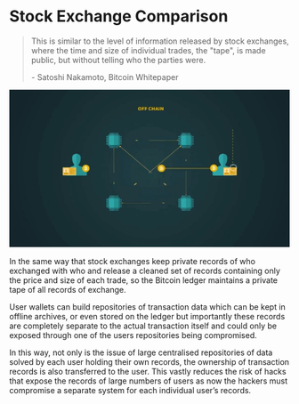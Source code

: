 # Stock Exchange Comparison

> This is similar to the level of information released by stock exchanges, where the time and size of individual trades, the "tape", is made public, but without telling who the parties were.
>
> \- Satoshi Nakamoto, Bitcoin Whitepaper

![](<../.gitbook/assets/Theory - Privacy - Stock Exchange Comparison.gif>)

In the same way that stock exchanges keep private records of who exchanged with who and release a cleaned set of records containing only the price and size of each trade, so the Bitcoin ledger maintains a private tape of all records of exchange.

User wallets can build repositories of transaction data which can be kept in offline archives, or even stored on the ledger but importantly these records are completely separate to the actual transaction itself and could only be exposed through one of the users repositories being compromised.

In this way, not only is the issue of large centralised repositories of data solved by each user holding their own records, the ownership of transaction records is also transferred to the user. This vastly reduces the risk of hacks that expose the records of large numbers of users as now the hackers must compromise a separate system for each individual user’s records.
